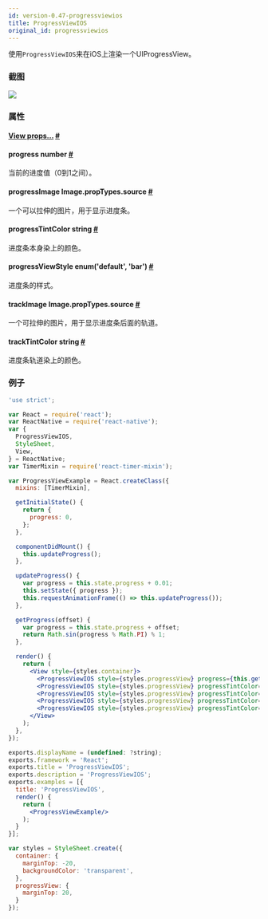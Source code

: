 ```yaml
---
id: version-0.47-progressviewios
title: ProgressViewIOS
original_id: progressviewios
---
```


使用`ProgressViewIOS`来在iOS上渲染一个UIProgressView。

### 截图
![](/img/components/progressviewios.png)

### 属性

<div class="props">
	<div class="prop">
		<h4 class="propTitle"><a class="anchor" name="view"></a><a href="view.html#props">View props...</a> <a class="hash-link" href="#view">#</a></h4>
	</div>
	<div class="prop">
		<h4 class="propTitle"><a class="anchor" name="progress"></a>progress <span class="propType">number</span> <a class="hash-link" href="#progress">#</a></h4>
		<div>
			<p>当前的进度值（0到1之间）。</p>
		</div>
	</div>
	<div class="prop">
		<h4 class="propTitle"><a class="anchor" name="progressimage"></a>progressImage <span class="propType">Image.propTypes.source</span> <a class="hash-link" href="#progressimage">#</a></h4>
		<div>
			<p>一个可以拉伸的图片，用于显示进度条。</p>
		</div>
	</div>
	<div class="prop">
		<h4 class="propTitle"><a class="anchor" name="progresstintcolor"></a>progressTintColor <span class="propType">string</span> <a class="hash-link" href="#progresstintcolor">#</a></h4>
		<div>
			<p>进度条本身染上的颜色。</p>
		</div>
	</div>
	<div class="prop">
		<h4 class="propTitle"><a class="anchor" name="progressviewstyle"></a>progressViewStyle <span class="propType">enum('default', 'bar')</span> <a class="hash-link" href="#progressviewstyle">#</a></h4>
		<div>
			<p>进度条的样式。</p>
		</div>
	</div>
	<div class="prop">
		<h4 class="propTitle"><a class="anchor" name="trackimage"></a>trackImage <span class="propType">Image.propTypes.source</span> <a class="hash-link" href="#trackimage">#</a></h4>
		<div>
			<p>一个可拉伸的图片，用于显示进度条后面的轨道。</p>
		</div>
	</div>
	<div class="prop">
		<h4 class="propTitle"><a class="anchor" name="tracktintcolor"></a>trackTintColor <span class="propType">string</span> <a class="hash-link" href="#tracktintcolor">#</a></h4>
		<div>
			<p>进度条轨道染上的颜色。</p>
		</div>
	</div>
</div>

### 例子

```jsx
'use strict';

var React = require('react');
var ReactNative = require('react-native');
var {
  ProgressViewIOS,
  StyleSheet,
  View,
} = ReactNative;
var TimerMixin = require('react-timer-mixin');

var ProgressViewExample = React.createClass({
  mixins: [TimerMixin],

  getInitialState() {
    return {
      progress: 0,
    };
  },

  componentDidMount() {
    this.updateProgress();
  },

  updateProgress() {
    var progress = this.state.progress + 0.01;
    this.setState({ progress });
    this.requestAnimationFrame(() => this.updateProgress());
  },

  getProgress(offset) {
    var progress = this.state.progress + offset;
    return Math.sin(progress % Math.PI) % 1;
  },

  render() {
    return (
      <View style={styles.container}>
        <ProgressViewIOS style={styles.progressView} progress={this.getProgress(0)}/>
        <ProgressViewIOS style={styles.progressView} progressTintColor="purple" progress={this.getProgress(0.2)}/>
        <ProgressViewIOS style={styles.progressView} progressTintColor="red" progress={this.getProgress(0.4)}/>
        <ProgressViewIOS style={styles.progressView} progressTintColor="orange" progress={this.getProgress(0.6)}/>
        <ProgressViewIOS style={styles.progressView} progressTintColor="yellow" progress={this.getProgress(0.8)}/>
      </View>
    );
  },
});

exports.displayName = (undefined: ?string);
exports.framework = 'React';
exports.title = 'ProgressViewIOS';
exports.description = 'ProgressViewIOS';
exports.examples = [{
  title: 'ProgressViewIOS',
  render() {
    return (
      <ProgressViewExample/>
    );
  }
}];

var styles = StyleSheet.create({
  container: {
    marginTop: -20,
    backgroundColor: 'transparent',
  },
  progressView: {
    marginTop: 20,
  }
});
```
